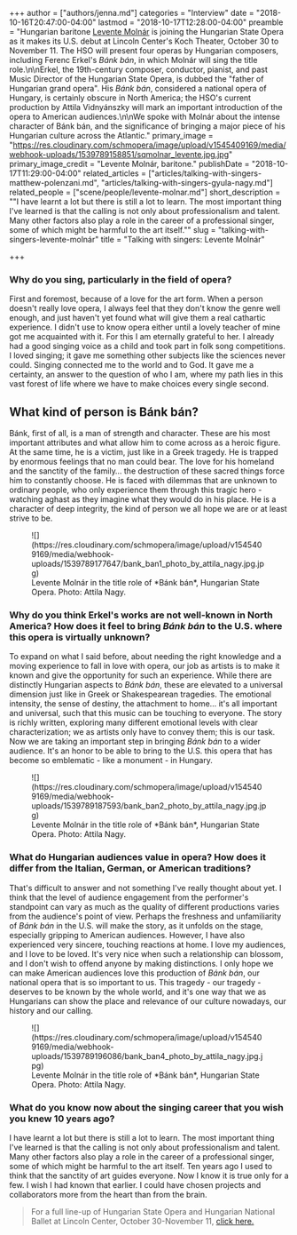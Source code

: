 +++
author = ["authors/jenna.md"]
categories = "Interview"
date = "2018-10-16T20:47:00-04:00"
lastmod = "2018-10-17T12:28:00-04:00"
preamble = "Hungarian baritone [Levente Molnár](/scene/people/levente-molnar/) is joining the Hungarian State Opera as it makes its U.S. debut at Lincoln Center's Koch Theater, October 30 to November 11. The HSO will present four operas by Hungarian composers, including Ferenc Erkel's *Bánk bán*, in which Molnár will sing the title role.\n\nErkel, the 19th-century composer, conductor, pianist, and past Music Director of the Hungarian State Opera, is dubbed the \"father of Hungarian grand opera\". His *Bánk bán*, considered a national opera of Hungary, is certainly obscure in North America; the HSO's current production by Attila Vidnyánszky will mark an important introduction of the opera to American audiences.\n\nWe spoke with Molnár about the intense character of Bánk bán, and the significance of bringing a major piece of his Hungarian culture across the Atlantic."
primary_image = "https://res.cloudinary.com/schmopera/image/upload/v1545409169/media/webhook-uploads/1539789158851/sqmolnar_levente.jpg.jpg"
primary_image_credit = "Levente Molnár, baritone."
publishDate = "2018-10-17T11:29:00-04:00"
related_articles = ["articles/talking-with-singers-matthew-polenzani.md", "articles/talking-with-singers-gyula-nagy.md"]
related_people = ["scene/people/levente-molnar.md"]
short_description = "&quot;I have learnt a lot but there is still a lot to learn. The most important thing I&#039;ve learned is that the calling is not only about professionalism and talent. Many other factors also play a role in the career of a professional singer, some of which might be harmful to the art itself.&quot;"
slug = "talking-with-singers-levente-molnár"
title = "Talking with singers: Levente Molnár"

+++
### Why do you sing, particularly in the field of opera?

First and foremost, because of a love for the art form. When a person doesn't really love opera, I always feel that they don't know the genre well enough, and just haven't yet found what will give them a real cathartic experience. I didn't use to know opera either until a lovely teacher of mine got me acquainted with it. For this I am eternally grateful to her. I already had a good singing voice as a child and took part in folk song competitions. I loved singing; it gave me something other subjects like the sciences never could. Singing connected me to the world and to God. It gave me a certainty, an answer to the question of who I am, where my path lies in this vast forest of life where we have to make choices every single second.

## What kind of person is Bánk bán?

Bánk, first of all, is a man of strength and character. These are his most important attributes and what allow him to come across as a heroic figure. At the same time, he is a victim, just like in a Greek tragedy. He is trapped by enormous feelings that no man could bear. The love for his homeland and the sanctity of the family… the destruction of these sacred things force him to constantly choose. He is faced with dilemmas that are unknown to ordinary people, who only experience them through this tragic hero - watching aghast as they imagine what they would do in his place. He is a character of deep integrity, the kind of person we all hope we are or at least strive to be.

<figure data-type="image">![](https://res.cloudinary.com/schmopera/image/upload/v1545409169/media/webhook-uploads/1539789177647/bank_ban1_photo_by_attila_nagy.jpg.jpg)
<figcaption>
Levente Molnár in the title role of *Bánk bán*, Hungarian State Opera. Photo: Attila Nagy.</figcaption>
</figure>

### Why do you think Erkel's works are not well-known in North America? How does it feel to bring *Bánk bán* to the U.S. where this opera is virtually unknown?

To expand on what I said before, about needing the right knowledge and a moving experience to fall in love with opera, our job as artists is to make it known and give the opportunity for such an experience. While there are distinctly Hungarian aspects to *Bánk bán*, these are elevated to a universal dimension just like in Greek or Shakespearean tragedies. The emotional intensity, the sense of destiny, the attachment to home… it's all important and universal, such that this music can be touching to everyone. The story is richly written, exploring many different emotional levels with clear characterization; we as artists only have to convey them; this is our task. Now we are taking an important step in bringing *Bánk bán* to a wider audience. It's an honor to be able to bring to the U.S. this opera that has become so emblematic - like a monument - in Hungary.

<figure data-type="image">![](https://res.cloudinary.com/schmopera/image/upload/v1545409169/media/webhook-uploads/1539789187593/bank_ban2_photo_by_attila_nagy.jpg.jpg)
<figcaption>
Levente Molnár in the title role of *Bánk bán*, Hungarian State Opera. Photo: Attila Nagy.</figcaption>
</figure>

### What do Hungarian audiences value in opera? How does it differ from the Italian, German, or American traditions?

That's difficult to answer and not something I've really thought about yet. I think that the level of audience engagement from the performer's standpoint can vary as much as the quality of different productions varies from the audience's point of view. Perhaps the freshness and unfamiliarity of *Bánk bán* in the U.S. will make the story, as it unfolds on the stage, especially gripping to American audiences. However, I have also experienced very sincere, touching reactions at home. I love my audiences, and I love to be loved. It's very nice when such a relationship can blossom, and I don't wish to offend anyone by making distinctions. I only hope we can make American audiences love this production of *Bánk bán*, our national opera that is so important to us. This tragedy - our tragedy - deserves to be known by the whole world, and it's one way that we as Hungarians can show the place and relevance of our culture nowadays, our history and our calling.

<figure data-type="image">![](https://res.cloudinary.com/schmopera/image/upload/v1545409169/media/webhook-uploads/1539789196086/bank_ban4_photo_by_attila_nagy.jpg.jpg)
<figcaption>
Levente Molnár in the title role of *Bánk bán*, Hungarian State Opera. Photo: Attila Nagy.</figcaption>
</figure>

### What do you know now about the singing career that you wish you knew 10 years ago?

I have learnt a lot but there is still a lot to learn. The most important thing I've learned is that the calling is not only about professionalism and talent. Many other factors also play a role in the career of a professional singer, some of which might be harmful to the art itself. Ten years ago I used to think that the sanctity of art guides everyone. Now I know it is true only for a few. I wish I had known that earlier. I could have chosen projects and collaborators more from the heart than from the brain.

>For a full line-up of Hungarian State Opera and Hungarian National Ballet at Lincoln Center, October 30-November 11, [click here.](https://davidhkochtheater.com/Season-Tickets/18-19-Season/Hungarian-State-Opera-New-York-tour-2018)